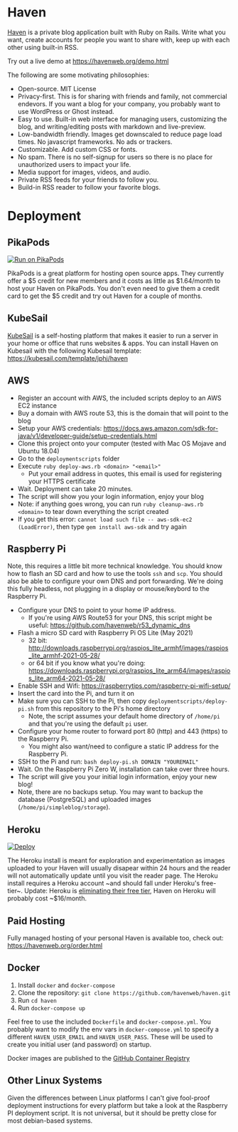# Haven

[Haven](https://havenweb.org) is a private blog application built with Ruby on Rails. Write what you want, create accounts for people you want to share with, keep up with each other using built-in RSS.

Try out a live demo at https://havenweb.org/demo.html

The following are some motivating philosophies:

* Open-source. MIT License
* Privacy-first.  This is for sharing with friends and family, not commercial endevors.  If you want a blog for your company, you probably want to use WordPress or Ghost instead.
* Easy to use.  Built-in web interface for managing users, customizing the blog, and writing/editing posts with markdown and live-preview.
* Low-bandwidth friendly.  Images get downscaled to reduce page load times.  No javascript frameworks.  No ads or trackers.
* Customizable.  Add custom CSS or fonts.
* No spam. There is no self-signup for users so there is no place for unauthorized users to impact your life.
* Media support for images, videos, and audio.
* Private RSS feeds for your friends to follow you.
* Build-in RSS reader to follow your favorite blogs.

# Deployment

## PikaPods

[![Run on PikaPods](https://www.pikapods.com/static/run-button.svg)](https://www.pikapods.com/pods?run=haven)

PikaPods is a great platform for hosting open source apps. They currently offer a $5 credit for new members and it costs as little as $1.64/month to host your Haven on PikaPods.  You don't even need to give them a credit card to get the $5 credit and try out Haven for a couple of months.

## KubeSail

[KubeSail](https://kubesail.com/) is a self-hosting platform that makes it easier to run a server in your home or office that runs websites & apps.  You can install Haven on Kubesail with the following Kubesail template: https://kubesail.com/template/jphj/haven

## AWS
* Register an account with AWS, the included scripts deploy to an AWS EC2 instance
* Buy a domain with AWS route 53, this is the domain that will point to the blog
* Setup your AWS credentials: https://docs.aws.amazon.com/sdk-for-java/v1/developer-guide/setup-credentials.html
* Clone this project onto your computer (tested with Mac OS Mojave and Ubuntu 18.04)
* Go to the `deploymentscripts` folder
* Execute `ruby deploy-aws.rb <domain> "<email>"`
  * Put your email address in quotes, this email is used for registering your HTTPS certificate
* Wait.  Deployment can take 20 minutes.
* The script will show you your login information, enjoy your blog
* Note: if anything goes wrong, you can run `ruby cleanup-aws.rb <domain>` to tear down everything the script created
* If you get this error: `cannot load such file -- aws-sdk-ec2 (LoadError)`, then type `gem install aws-sdk` and try again

## Raspberry Pi
Note, this requires a little bit more technical knowledge.  You should know how to flash an SD card and how to use the tools `ssh` and `scp`.  You should also be able to configure your own DNS and port forwarding. We're doing this fully headless, not plugging in a display or mouse/keybord to the Raspberry Pi.
* Configure your DNS to point to your home IP address.
  * If you're using AWS Route53 for your DNS, this script might be useful: https://github.com/havenweb/r53_dynamic_dns
* Flash a micro SD card with Raspberry Pi OS Lite (May 2021)
  * 32 bit: http://downloads.raspberrypi.org/raspios_lite_armhf/images/raspios_lite_armhf-2021-05-28/
  * or 64 bit if you know what you're doing: https://downloads.raspberrypi.org/raspios_lite_arm64/images/raspios_lite_arm64-2021-05-28/
* Enable SSH and Wifi: https://raspberrytips.com/raspberry-pi-wifi-setup/
* Insert the card into the Pi, and turn it on
* Make sure you can SSH to the Pi, then copy `deploymentscripts/deploy-pi.sh` from this repository to the Pi's home directory
  * Note, the script assumes your default home directory of `/home/pi` and that you're using the default `pi` user.
* Configure your home router to forward port 80 (http) and 443 (https) to the Raspberry Pi.
  * You might also want/need to configure a static IP address for the Raspberry Pi.
* SSH to the Pi and run: `bash deploy-pi.sh DOMAIN "YOUREMAIL"`
* Wait.  On the Raspberry Pi Zero W, installation can take over three hours.
* The script will give you your initial login information, enjoy your new blog!
* Note, there are no backups setup.  You may want to backup the database (PostgreSQL) and uploaded images (`/home/pi/simpleblog/storage`).

## Heroku

[![Deploy](https://www.herokucdn.com/deploy/button.svg)](https://heroku.com/deploy?template=https://github.com/havenweb/haven)

The Heroku install is meant for exploration and experimentation as images uploaded to your Haven will usually disapear within 24 hours and the reader will not automatically update until you visit the reader page.  The Heroku install requires a Heroku account ~and should fall under Heroku's free-tier~. Update: Heroku is [eliminating their free tier](https://help.heroku.com/RSBRUH58/removal-of-heroku-free-product-plans-faq), Haven on Heroku will probably cost ~$16/month.

## Paid Hosting

Fully managed hosting of your personal Haven is available too, check out: https://havenweb.org/order.html

## Docker

1. Install `docker` and `docker-compose`
2. Clone the repository: `git clone https://github.com/havenweb/haven.git`
3. Run `cd haven`
4. Run `docker-compose up`

Feel free to use the included `Dockerfile` and `docker-compose.yml`.  You probably want to modify the env vars in `docker-compose.yml` to specify a different `HAVEN_USER_EMAIL` and `HAVEN_USER_PASS`.  These will be used to create you initial user (and password) on startup.

Docker images are published to the [GitHub Container Registry](https://github.com/havenweb/haven/pkgs/container/haven)

## Other Linux Systems

Given the differences between Linux platforms I can't give fool-proof deployment instructions for every platform but take a look at the Raspberry PI deployment script.  It is not universal, but it should be pretty close for most debian-based systems.



